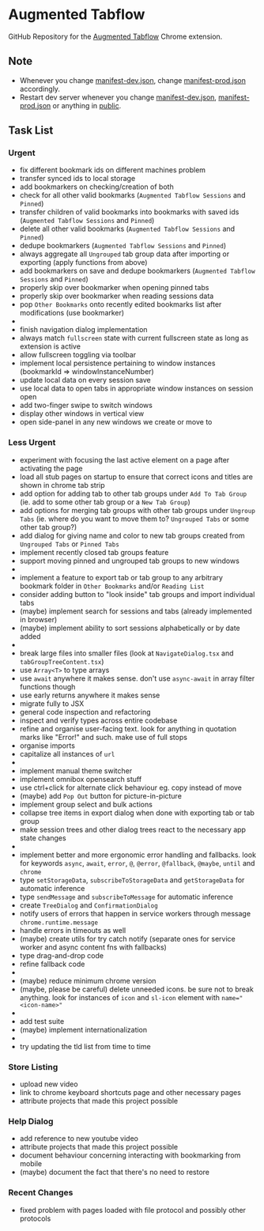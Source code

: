 # Augmented Tabflow

GitHub Repository for the [Augmented Tabflow](https://chromewebstore.google.com/detail/augmented-tabflow/aaopjlakghchpkfolggoiblacllaekho) Chrome extension.

## Note

- Whenever you change [manifest-dev.json](manifest-dev.json), change [manifest-prod.json](manifest-prod.json) accordingly.
- Restart dev server whenever you change [manifest-dev.json](manifest-dev.json), [manifest-prod.json](manifest-prod.json) or anything in [public](public).

## Task List

### Urgent

- fix different bookmark ids on different machines problem
- transfer synced ids to local storage
- add bookmarkers on checking/creation of both
- check for all other valid bookmarks (`Augmented Tabflow Sessions` and `Pinned`)
- transfer children of valid bookmarks into bookmarks with saved ids (`Augmented Tabflow Sessions` and `Pinned`)
- delete all other valid bookmarks (`Augmented Tabflow Sessions` and `Pinned`)
- dedupe bookmarkers (`Augmented Tabflow Sessions` and `Pinned`)
- always aggregate all `Ungrouped` tab group data after importing or exporting (apply functions from above)
- add bookmarkers on save and dedupe bookmarkers (`Augmented Tabflow Sessions` and `Pinned`)
- properly skip over bookmarker when opening pinned tabs
- properly skip over bookmarker when reading sessions data
- pop `Other Bookmarks` onto recently edited bookmarks list after modifications (use bookmarker)
-
- finish navigation dialog implementation
- always match `fullscreen` state with current fullscreen state as long as extension is active
- allow fullscreen toggling via toolbar
- implement local persistence pertaining to window instances (bookmarkId => windowInstanceNumber)
- update local data on every session save
- use local data to open tabs in appropriate window instances on session open
- add two-finger swipe to switch windows
- display other windows in vertical view
- open side-panel in any new windows we create or move to

### Less Urgent

- experiment with focusing the last active element on a page after activating the page
- load all stub pages on startup to ensure that correct icons and titles are shown in chrome tab strip
- add option for adding tab to other tab groups under `Add To Tab Group` (ie. add to some other tab group or a `New Tab Group`)
- add options for merging tab groups with other tab groups under `Ungroup Tabs` (ie. where do you want to move them to? `Ungrouped Tabs` or some other tab group?)
- add dialog for giving name and color to new tab groups created from `Ungrouped Tabs` or `Pinned Tabs`
- implement recently closed tab groups feature
- support moving pinned and ungrouped tab groups to new windows
-
- implement a feature to export tab or tab group to any arbitrary bookmark folder in `Other Bookmarks` and/or `Reading List`
- consider adding button to "look inside" tab groups and import individual tabs
- (maybe) implement search for sessions and tabs (already implemented in browser)
- (maybe) implement ability to sort sessions alphabetically or by date added
-
- break large files into smaller files (look at `NavigateDialog.tsx` and `tabGroupTreeContent.tsx`)
- use `Array<T>` to type arrays
- use `await` anywhere it makes sense. don't use `async-await` in array filter functions though
- use early returns anywhere it makes sense
- migrate fully to JSX
- general code inspection and refactoring
- inspect and verify types across entire codebase
- refine and organise user-facing text. look for anything in quotation marks like "Error!" and such. make use of full stops
- organise imports
- capitalize all instances of `url`
-
- implement manual theme switcher
- implement omnibox opensearch stuff
- use ctrl+click for alternate click behaviour eg. copy instead of move
- (maybe) add `Pop Out` button for picture-in-picture
- implement group select and bulk actions
- collapse tree items in export dialog when done with exporting tab or tab group
- make session trees and other dialog trees react to the necessary app state changes
-
- implement better and more ergonomic error handling and fallbacks. look for keywords `async`, `await`, `error`, `@`, `@error`, `@fallback`, `@maybe`, `until` and `chrome`
- type `setStorageData`, `subscribeToStorageData` and `getStorageData` for automatic inference
- type `sendMessage` and `subscribeToMessage` for automatic inference
- create `TreeDialog` and `ConfirmationDialog`
- notify users of errors that happen in service workers through message `chrome.runtime.message`
- handle errors in timeouts as well
- (maybe) create utils for try catch notify (separate ones for service worker and async content fns with fallbacks)
- type drag-and-drop code
- refine fallback code
-
- (maybe) reduce minimum chrome version
- (maybe, please be careful) delete unneeded icons. be sure not to break anything. look for instances of `icon` and `sl-icon` element with `name="<icon-name>"`
-
- add test suite
- (maybe) implement internationalization
-
- try updating the tld list from time to time

### Store Listing

- upload new video
- link to chrome keyboard shortcuts page and other necessary pages
- attribute projects that made this project possible

### Help Dialog

- add reference to new youtube video
- attribute projects that made this project possible
- document behaviour concerning interacting with bookmarking from mobile
- (maybe) document the fact that there's no need to restore

### Recent Changes

- fixed problem with pages loaded with file protocol and possibly other protocols
